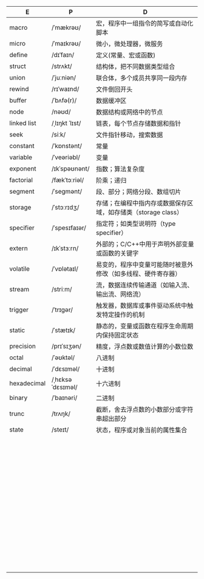 | E           | P                | D                                                            |
| ----------- | ---------------- | ------------------------------------------------------------ |
| macro       | /ˈmækrəʊ/        | 宏，程序中一组指令的简写或自动化脚本                         |
| micro       | /ˈmaɪkrəʊ/       | 微小，微处理器，微服务                                       |
| define      | /dɪˈfaɪn/        | 定义(常量、宏或函数)                                         |
| struct      | /strʌkt/         | 结构体，把不同数据类型组合                                   |
| union       | /ˈjuːniən/       | 联合体，多个成员共享同一段内存                               |
| rewind      | /rɪˈwaɪnd/       | 文件倒回开头                                                 |
| buffer      | /ˈbʌfə(r)/       | 数据缓冲区                                                   |
| node        | /nəʊd/           | 数据结构或网络中的节点                                       |
| linked list | /ˌlɪŋkt ˈlɪst/   | 链表，每个节点存储数据和指针                                 |
| seek        | /siːk/           | 文件指针移动，搜索数据                                       |
| constant    | /ˈkɒnstənt/      | 常量                                                         |
| variable    | /ˈveəriəbl/      | 变量                                                         |
| exponent    | /ɪkˈspəʊnənt/    | 指数；算法复杂度                                             |
| factorial   | /fækˈtɔːriəl/    | 阶乘；递归                                                   |
| segment     | /ˈseɡmənt/       | 段、部分；网络分段、数组切片                                 |
| storage     | /ˈstɔːrɪdʒ/      | 存储；在编程中指内存或数据保存区域，如存储类（storage class） |
| specifier   | /ˈspesɪfaɪər/    | 指定符；如类型说明符（type specifier）                       |
| extern      | /ɪkˈstɜːrn/      | 外部的；C/C++中用于声明外部变量或函数的关键字                |
| volatile    | /ˈvɒlətaɪl/      | 易变的，程序中变量可能随时被意外修改（如多线程、硬件寄存器） |
| stream      | /striːm/         | 流，数据连续传输通道（如输入流、输出流、网络流）             |
| trigger     | /ˈtrɪɡər/        | 触发器，数据库或事件驱动系统中触发特定操作的机制             |
| static      | /ˈstætɪk/        | 静态的，变量或函数在程序生命周期内保持固定状态               |
| precision   | /prɪˈsɪʒən/      | 精度，浮点数或数值计算的小数位数                             |
| octal       | /ˈəʊktəl/        | 八进制                                                       |
| decimal     | /ˈdɛsɪməl/       | 十进制                                                       |
| hexadecimal | /ˌhɛksəˈdɛsɪməl/ | 十六进制                                                     |
| binary      | /ˈbaɪnəri/       | 二进制                                                       |
| trunc       | /trʌŋk/          | 截断，舍去浮点数的小数部分或字符串超出部分                   |
| state       | /steɪt/          | 状态，程序或对象当前的属性集合                               |
|             |                  |                                                              |
|             |                  |                                                              |
|             |                  |                                                              |
|             |                  |                                                              |
|             |                  |                                                              |
|             |                  |                                                              |
|             |                  |                                                              |
|             |                  |                                                              |
|             |                  |                                                              |
|             |                  |                                                              |
|             |                  |                                                              |
|             |                  |                                                              |
|             |                  |                                                              |
|             |                  |                                                              |
|             |                  |                                                              |
|             |                  |                                                              |
|             |                  |                                                              |
|             |                  |                                                              |
|             |                  |                                                              |
|             |                  |                                                              |
|             |                  |                                                              |
|             |                  |                                                              |
|             |                  |                                                              |
|             |                  |                                                              |
|             |                  |                                                              |
|             |                  |                                                              |
|             |                  |                                                              |
|             |                  |                                                              |
|             |                  |                                                              |
|             |                  |                                                              |
|             |                  |                                                              |
|             |                  |                                                              |
|             |                  |                                                              |
|             |                  |                                                              |
|             |                  |                                                              |
|             |                  |                                                              |
|             |                  |                                                              |
|             |                  |                                                              |
|             |                  |                                                              |
|             |                  |                                                              |
|             |                  |                                                              |
|             |                  |                                                              |
|             |                  |                                                              |
|             |                  |                                                              |
|             |                  |                                                              |
|             |                  |                                                              |
|             |                  |                                                              |
|             |                  |                                                              |
|             |                  |                                                              |
|             |                  |                                                              |
|             |                  |                                                              |
|             |                  |                                                              |
|             |                  |                                                              |
|             |                  |                                                              |
|             |                  |                                                              |
|             |                  |                                                              |
|             |                  |                                                              |
|             |                  |                                                              |
|             |                  |                                                              |
|             |                  |                                                              |

